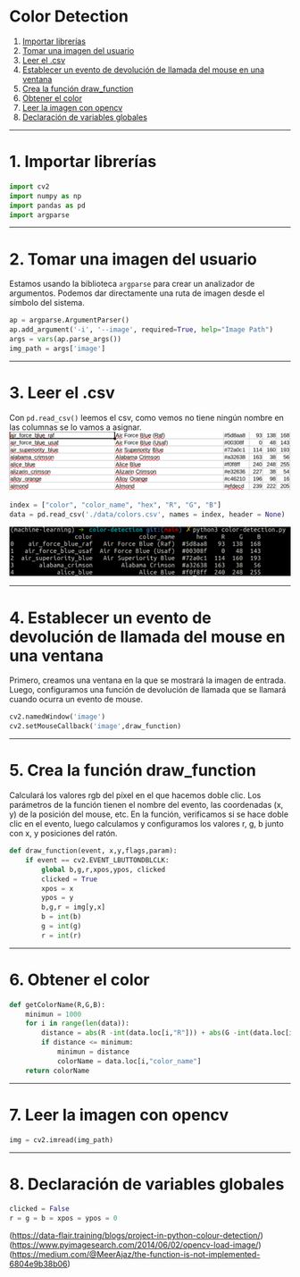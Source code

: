 # Color Detection


1. [Importar librerías](#schema1)
2. [Tomar una imagen del usuario](#schema2)
3. [Leer el .csv](#shema3)
4. [Establecer un evento de devolución de llamada del mouse en una ventana](#schema4)
5. [Crea la función draw_function](#schema5)
6. [Obtener el color](#schema6)
7. [Leer la imagen con opencv](#schema7)
8. [Declaración de variables globales](#schema8)
<hr>

<a name="schema1"></a>

# 1. Importar librerías
~~~python
import cv2
import numpy as np
import pandas as pd
import argparse

~~~
<hr>

<a name="schema2"></a>

# 2. Tomar una imagen del usuario
Estamos usando la biblioteca `argparse` para crear un analizador de argumentos. Podemos dar directamente una ruta de imagen desde el símbolo del sistema.

~~~python
ap = argparse.ArgumentParser()
ap.add_argument('-i', '--image', required=True, help="Image Path")
args = vars(ap.parse_args())
img_path = args['image']
~~~
<hr>

<a name="schema3"></a>

# 3. Leer el .csv
Con `pd.read_csv()` leemos el csv, como vemos no tiene ningún nombre en las columnas se lo vamos a asignar.
![csv](./images/001.png)
~~~python
index = ["color", "color_name", "hex", "R", "G", "B"]
data = pd.read_csv('./data/colors.csv', names = index, header = None)
~~~
![csv](./images/002.png)

<hr>

<a name="schema4"></a>

# 4. Establecer un evento de devolución de llamada del mouse en una ventana
Primero, creamos una ventana en la que se mostrará la imagen de entrada. Luego, configuramos una función de devolución de llamada que se llamará cuando ocurra un evento de mouse.
~~~python
cv2.namedWindow('image')
cv2.setMouseCallback('image',draw_function)
~~~
<hr>

<a name="schema5"></a>


# 5. Crea la función draw_function
Calculará los valores rgb del píxel en el que hacemos doble clic. Los parámetros de la función tienen el nombre del evento, las coordenadas (x, y) de la posición del mouse, etc. En la función, verificamos si se hace doble clic en el evento, luego calculamos y configuramos los valores r, g, b junto con x, y posiciones del ratón.

~~~python
def draw_function(event, x,y,flags,param):
    if event == cv2.EVENT_LBUTTONDBLCLK:
        global b,g,r,xpos,ypos, clicked
        clicked = True
        xpos = x
        ypos = y
        b,g,r = img[y,x]
        b = int(b)
        g = int(g)
        r = int(r)
~~~
<hr>

<a name="schema6"></a>

# 6. Obtener el color

~~~python
def getColorName(R,G,B):
    minimun = 1000
    for i in range(len(data)):
        distance = abs(R -int(data.loc[i,"R"])) + abs(G -int(data.loc[i, "G"])) + abs(B- int(data.loc[i,"B"]))
        if distance <= minimum:
            minimun = distance
            colorName = data.loc[i,"color_name"]
    return colorName
~~~
<hr>

<a name="schema7"></a>

# 7. Leer la imagen con opencv
~~~python
img = cv2.imread(img_path)
~~~
<hr>

<a name="schema8"></a>

# 8. Declaración de variables globales
~~~python
clicked = False
r = g = b = xpos = ypos = 0
~~~



















(https://data-flair.training/blogs/project-in-python-colour-detection/)
(https://www.pyimagesearch.com/2014/06/02/opencv-load-image/)
(https://medium.com/@MeerAjaz/the-function-is-not-implemented-6804e9b38b06)